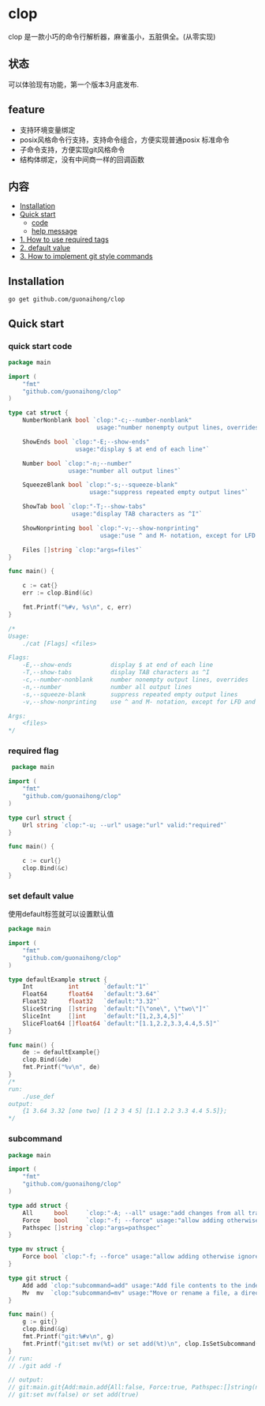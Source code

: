 # clop
clop 是一款小巧的命令行解析器，麻雀虽小，五脏俱全。(从零实现)

## 状态
可以体验现有功能，第一个版本3月底发布.
## feature
* 支持环境变量绑定
* posix风格命令行支持，支持命令组合，方便实现普通posix 标准命令
* 子命令支持，方便实现git风格命令
* 结构体绑定，没有中间商一样的回调函数

## 内容
- [Installation](#Installation)
- [Quick start](#quick-start)
	- [code](#quick-start-code)
	- [help message](#help-message)
- [1. How to use required tags](#required-flag)
- [2. default value](#set-default-value)
- [3. How to implement git style commands](#subcommand)

## Installation
```
go get github.com/guonaihong/clop
```

## Quick start
### quick start code
```go
package main

import (
	"fmt"
	"github.com/guonaihong/clop"
)

type cat struct {
	NumberNonblank bool `clop:"-c;--number-nonblank" 
	                     usage:"number nonempty output lines, overrides"`

	ShowEnds bool `clop:"-E;--show-ends" 
	               usage:"display $ at end of each line"`

	Number bool `clop:"-n;--number" 
	             usage:"number all output lines"`

	SqueezeBlank bool `clop:"-s;--squeeze-blank" 
	                   usage:"suppress repeated empty output lines"`

	ShowTab bool `clop:"-T;--show-tabs" 
	              usage:"display TAB characters as ^I"`

	ShowNonprinting bool `clop:"-v;--show-nonprinting" 
	                      usage:"use ^ and M- notation, except for LFD and TAB" `

	Files []string `clop:"args=files"`
}

func main() {

	c := cat{}
	err := clop.Bind(&c)

	fmt.Printf("%#v, %s\n", c, err)
}

/*
Usage:
    ./cat [Flags] <files> 

Flags:
    -E,--show-ends           display $ at end of each line 
    -T,--show-tabs           display TAB characters as ^I 
    -c,--number-nonblank     number nonempty output lines, overrides 
    -n,--number              number all output lines 
    -s,--squeeze-blank       suppress repeated empty output lines 
    -v,--show-nonprinting    use ^ and M- notation, except for LFD and TAB 

Args:
    <files>
*/
```

### required flag
```go
 package main

import (
    "fmt"
    "github.com/guonaihong/clop"
)

type curl struct {
    Url string `clop:"-u; --url" usage:"url" valid:"required"`
}

func main() {

    c := curl{}
    clop.Bind(&c)
}

```
### set default value
使用default标签就可以设置默认值
```go
package main

import (
	"fmt"
	"github.com/guonaihong/clop"
)

type defaultExample struct {
	Int          int       `default:"1"`
	Float64      float64   `default:"3.64"`
	Float32      float32   `default:"3.32"`
	SliceString  []string  `default:"[\"one\", \"two\"]"`
	SliceInt     []int     `default:"[1,2,3,4,5]"`
	SliceFloat64 []float64 `default:"[1.1,2.2,3.3,4.4,5.5]"`
}

func main() {
	de := defaultExample{}
	clop.Bind(&de)
	fmt.Printf("%v\n", de)
}
/*
run:
    ./use_def
output:
    {1 3.64 3.32 [one two] [1 2 3 4 5] [1.1 2.2 3.3 4.4 5.5]};
*/
```

### subcommand
```go
package main

import (
	"fmt"
	"github.com/guonaihong/clop"
)

type add struct {
	All      bool     `clop:"-A; --all" usage:"add changes from all tracked and untracked files"`
	Force    bool     `clop:"-f; --force" usage:"allow adding otherwise ignored files"`
	Pathspec []string `clop:"args=pathspec"`
}

type mv struct {
	Force bool `clop:"-f; --force" usage:"allow adding otherwise ignored files"`
}

type git struct {
	Add add `clop:"subcommand=add" usage:"Add file contents to the index"`
	Mv  mv  `clop:"subcommand=mv" usage:"Move or rename a file, a directory, or a symlink"`
}

func main() {
	g := git{}
	clop.Bind(&g)
	fmt.Printf("git:%#v\n", g)
	fmt.Printf("git:set mv(%t) or set add(%t)\n", clop.IsSetSubcommand("mv"), clop.IsSetSubcommand("add"))
}
// run:
// ./git add -f

// output:
// git:main.git{Add:main.add{All:false, Force:true, Pathspec:[]string(nil)}, Mv:main.mv{Force:false}}
// git:set mv(false) or set add(true)

```
